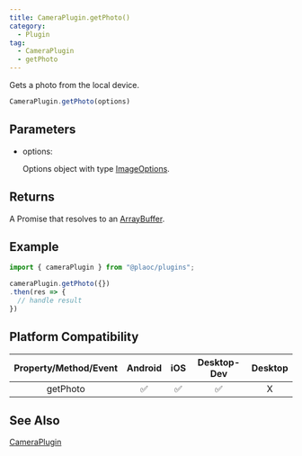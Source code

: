 ```yaml
---
title: CameraPlugin.getPhoto()
category:
  - Plugin
tag:
  - CameraPlugin  
  - getPhoto
---
```


Gets a photo from the local device.

```js
CameraPlugin.getPhoto(options)
```

## Parameters

  - options: 

    Options object with type [ImageOptions](../../interface/image-options/index.md).

## Returns

  A Promise that resolves to an [ArrayBuffer](https://developer.mozilla.org/en-US/docs/Web/JavaScript/Reference/Global_Objects/ArrayBuffer).

## Example

```js
import { cameraPlugin } from "@plaoc/plugins";

cameraPlugin.getPhoto({})
.then(res => {
  // handle result
}) 
```

## Platform Compatibility

| Property/Method/Event | Android | iOS | Desktop-Dev | Desktop |
|:---------------------:|:-------:|:---:|:-----------:|:-------:|
| getPhoto              | ✅      | ✅  | ✅          | X       |

## See Also

[CameraPlugin](./index.md)